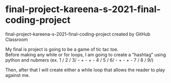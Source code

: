 # final-project-kareena-s-2021-final-coding-project
final-project-kareena-s-2021-final-coding-project created by GitHub Classroom

My final is project is going to be a game of tic tac toe.  
Before making any while or for loops, I am going to create a "hashtag" using python and nubmers (ex. 1 / 2 / 3/
                                                                                                     - + - + -
                                                                                                     4 / 5 / 6/ 
                                                                                                     - + - + - 
                                                                                                     7 / 8 / 9/)
                                                                                                 
Then, after that I will create either a while loop that allows the reader to play against me. 
